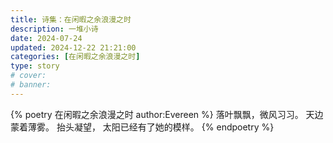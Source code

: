 ```yaml
---
title: 诗集：在闲暇之余浪漫之时
description: 一堆小诗
date: 2024-07-24  
updated: 2024-12-22 21:21:00 
categories: [在闲暇之余浪漫之时]
type: story
# cover: 
# banner: 
---
```


{% poetry 在闲暇之余浪漫之时 author:Evereen %}
落叶飘飘，微风习习。
天边蒙着薄雾。
抬头凝望，
太阳已经有了她的模样。
{% endpoetry %}